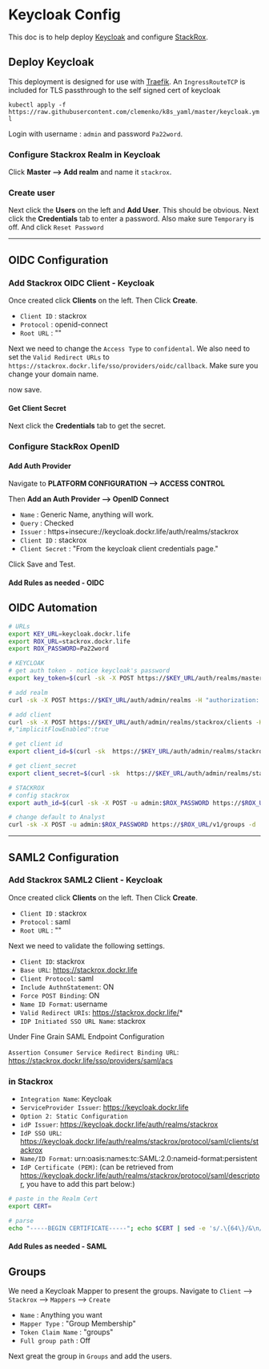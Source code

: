 # Keycloak Config

This doc is to help deploy [Keycloak](https://www.keycloak.org/) and configure [StackRox](https://stackrox.com).

## Deploy Keycloak

This deployment is designed for use with [Traefik](https://traefik.io/). An `IngressRouteTCP` is included for TLS passthrough to the self signed cert of keycloak

`kubectl apply -f https://raw.githubusercontent.com/clemenko/k8s_yaml/master/keycloak.yml`

Login with username : `admin` and password `Pa22word`.

### Configure Stackrox Realm in Keycloak

Click **Master --> Add realm** and name it `stackrox`.

### Create user

Next click the **Users** on the left and **Add User**. This should be obvious. Next click the **Credentials** tab to enter a password. Also make sure `Temporary` is off. And click `Reset Password`

---

## OIDC Configuration

### Add Stackrox OIDC Client - Keycloak

Once created click **Clients** on the left. Then Click **Create**.

- `Client ID` : stackrox
- `Protocol` : openid-connect
- `Root URL` : ""

Next we need to change the `Access Type` to `confidental`. We also need to set the `Valid Redirect URLs` to `https://stackrox.dockr.life/sso/providers/oidc/callback`. Make sure you change your domain name.

now save.

#### Get Client Secret

Next click the **Credentials** tab to get the secret.

### Configure StackRox OpenID

#### Add Auth Provider

Navigate to **PLATFORM CONFIGURATION --> ACCESS CONTROL**

Then **Add an Auth Provider --> OpenID Connect**

- `Name` : Generic Name, anything will work.
- `Query` : Checked
- `Issuer` : https+insecure://keycloak.dockr.life/auth/realms/stackrox
- `Client ID` : stackrox
- `Client Secret` : "From the keycloak client credentials page."

Click Save and Test.

#### Add Rules as needed - OIDC

## OIDC Automation

```bash
# URLs 
export KEY_URL=keycloak.dockr.life
export ROX_URL=stackrox.dockr.life
export ROX_PASSWORD=Pa22word

# KEYCLOAK
# get auth token - notice keycloak's password 
export key_token=$(curl -sk -X POST https://$KEY_URL/auth/realms/master/protocol/openid-connect/token -d 'client_id=admin-cli&username=admin&password=Pa22word&credentialId=&grant_type=password' | jq -r .access_token)

# add realm
curl -sk -X POST https://$KEY_URL/auth/admin/realms -H "authorization: Bearer $key_token" -H 'accept: application/json, text/plain, */*' -H 'content-type: application/json;charset=UTF-8' -d '{"enabled":true,"id":"stackrox","realm":"stackrox"}'

# add client
curl -sk -X POST https://$KEY_URL/auth/admin/realms/stackrox/clients -H "authorization: Bearer $key_token" -H 'accept: application/json, text/plain, */*' -H 'content-type: application/json;charset=UTF-8' -d '{"enabled":true,"attributes":{},"redirectUris":[],"clientId":"stackrox","protocol":"openid-connect","publicClient": false,"redirectUris":["https://'$ROX_URL'/sso/providers/oidc/callback"]}'
#,"implicitFlowEnabled":true

# get client id
export client_id=$(curl -sk  https://$KEY_URL/auth/admin/realms/stackrox/clients/ -H "authorization: Bearer $key_token"  | jq -r '.[] | select(.clientId=="stackrox") | .id')

# get client_secret
export client_secret=$(curl -sk  https://$KEY_URL/auth/admin/realms/stackrox/clients/$client_id/client-secret -H "authorization: Bearer $key_token" | jq -r .value)

# STACKROX
# config stackrox
export auth_id=$(curl -sk -X POST -u admin:$ROX_PASSWORD https://$ROX_URL/v1/authProviders -d '{"type":"oidc","uiEndpoint":"'$ROX_URL'","enabled":true,"config":{"mode":"query","do_not_use_client_secret":"false","client_secret":"'$client_secret'","issuer":"https+insecure://'$KEY_URL'/auth/realms/stackrox","client_id":"stackrox"},"name":"stackrox"}' | jq -r .id)

# change default to Analyst
curl -sk -X POST -u admin:$ROX_PASSWORD https://$ROX_URL/v1/groups -d '{"props":{"authProviderId":"'$auth_id'"},"roleName":"Analyst"}'

```

---

## SAML2 Configuration

### Add Stackrox SAML2 Client - Keycloak

Once created click **Clients** on the left. Then Click **Create**.

- `Client ID` : stackrox
- `Protocol` : saml
- `Root URL` : ""

Next we need to validate the following settings.

- `Client ID`: stackrox
- `Base URL`: https://stackrox.dockr.life
- `Client Protocol`: saml
- `Include AuthnStatement`: ON
- `Force POST Binding`: ON
- `Name ID Format`: username
- `Valid Redirect URIs`: https://stackrox.dockr.life/*
- `IDP Initiated SSO URL Name`: stackrox

Under Fine Grain SAML Endpoint Configuration

`Assertion Consumer Service Redirect Binding URL`: https://stackrox.dockr.life/sso/providers/saml/acs

### in Stackrox

- `Integration Name`: Keycloak
- `ServiceProvider Issuer`: https://keycloak.dockr.life
- `Option 2: Static Configuration`
- `idP Issuer`: https://keycloak.dockr.life/auth/realms/stackrox
- `IdP SSO URL`: https://keycloak.dockr.life/auth/realms/stackrox/protocol/saml/clients/stackrox
- `Name/ID Format`: urn:oasis:names:tc:SAML:2.0:nameid-format:persistent
- `IdP Certificate (PEM)`:
(can be retrieved from https://keycloak.dockr.life/auth/realms/stackrox/protocol/saml/descriptor, you have to add this part below:)

```bash
# paste in the Realm Cert
export CERT=

# parse 
echo "-----BEGIN CERTIFICATE-----"; echo $CERT | sed -e 's/.\{64\}/&\n/g'; echo "-----END CERTIFICATE-----"
```

#### Add Rules as needed - SAML

## Groups

We need a Keycloak Mapper to present the groups. Navigate to `Client` --> `Stackrox` --> `Mappers` --> `Create`

- `Name` : Anything you want
- `Mapper Type` : "Group Membership"
- `Token Claim Name` : "groups"
- `Full group path` : Off

Next great the group in `Groups` and add the users.

